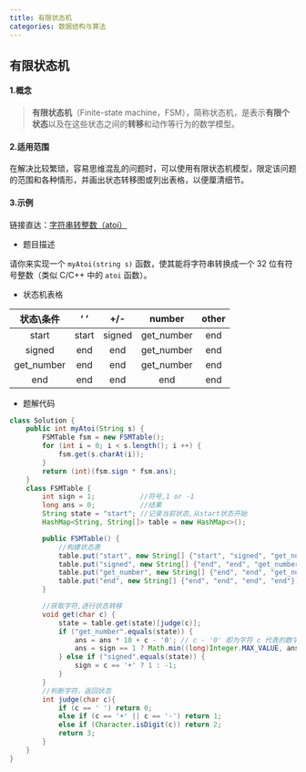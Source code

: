 ```yaml
---
title: 有限状态机
categories: 数据结构与算法
---
```


## 有限状态机

#### 1.概念

> **有限状态机**（Finite-state machine，FSM），简称状态机，是表示**有限个状态**以及在这些状态之间的**转移**和动作等行为的数学模型。

#### 2.适用范围

在解决比较繁琐，容易思维混乱的问题时，可以使用有限状态机模型，限定该问题的范围和各种情形，并画出状态转移图或列出表格，以便厘清细节。

#### 3.示例

链接直达：[字符串转整数（atoi）](https://leetcode-cn.com/problems/string-to-integer-atoi/)

- 题目描述

请你来实现一个 `myAtoi(string s)` 函数，使其能将字符串转换成一个 32 位有符号整数（类似 C/C++ 中的 `atoi` 函数）。

- 状态机表格

| 状态\条件  |  ‘ ’  |  +/-   |   number   | other |
| :--------: | :---: | :----: | :--------: | :---: |
|   start    | start | signed | get_number |  end  |
|   signed   |  end  |  end   | get_number |  end  |
| get_number |  end  |  end   | get_number |  end  |
|    end     |  end  |  end   |    end     |  end  |



- 题解代码

```Java
class Solution {
    public int myAtoi(String s) {
        FSMTable fsm = new FSMTable();
        for (int i = 0; i < s.length(); i ++) {
            fsm.get(s.charAt(i));
        }
        return (int)(fsm.sign * fsm.ans);
    }
    class FSMTable {
        int sign = 1;           //符号,1 or -1
        long ans = 0;           //结果
        String state = "start"; //记录当前状态,从start状态开始
        HashMap<String, String[]> table = new HashMap<>();

        public FSMTable() {
            //构建状态表
            table.put("start", new String[] {"start", "signed", "get_number", "end"});
            table.put("signed", new String[] {"end", "end", "get_number", "end"});
            table.put("get_number", new String[] {"end", "end", "get_number", "end"});
            table.put("end", new String[] {"end", "end", "end", "end"});
        }

        //获取字符,进行状态转移
        void get(char c) {
            state = table.get(state)[judge(c)];
            if ("get_number".equals(state)) {
                ans = ans * 10 + c - '0'; // c - '0' 即为字符 c 代表的数字
                ans = sign == 1 ? Math.min((long)Integer.MAX_VALUE, ans) : Math.min(-(long)Integer.MIN_VALUE, ans);
            } else if ("signed".equals(state)) {
                sign = c == '+' ? 1 : -1;
            }
        }
        //判断字符，返回状态
        int judge(char c){
            if (c == ' ') return 0;
            else if (c == '+' || c == '-') return 1;
            else if (Character.isDigit(c)) return 2;
            return 3;
        }
    }
}
```

